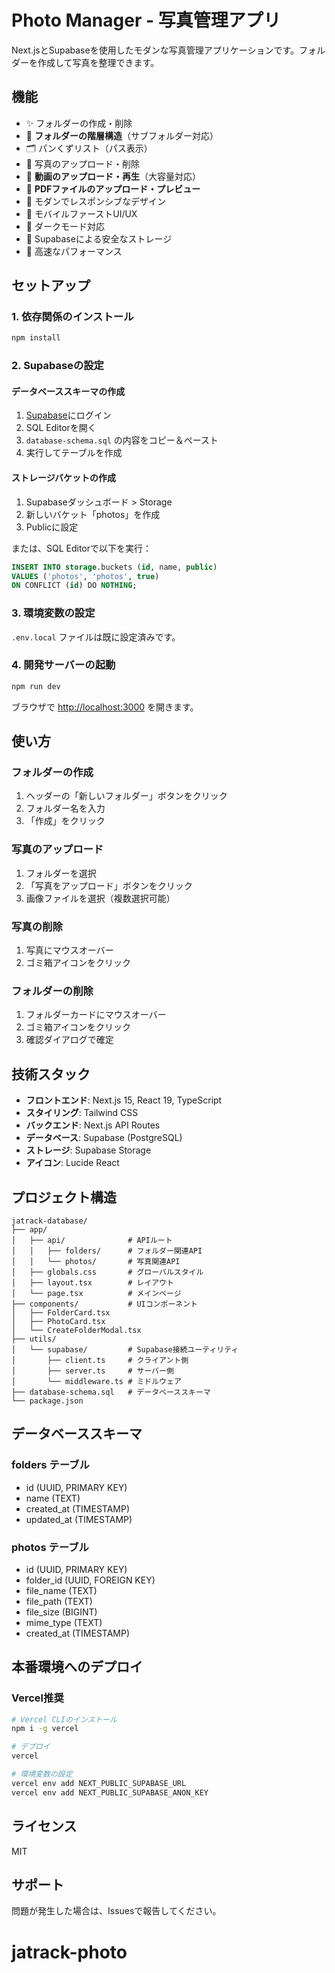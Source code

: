 # Photo Manager - 写真管理アプリ

Next.jsとSupabaseを使用したモダンな写真管理アプリケーションです。フォルダーを作成して写真を整理できます。

## 機能

- ✨ フォルダーの作成・削除
- 📁 **フォルダーの階層構造**（サブフォルダー対応）
- 🗂️ パンくずリスト（パス表示）
- 📸 写真のアップロード・削除
- 🎥 **動画のアップロード・再生**（大容量対応）
- 📄 **PDFファイルのアップロード・プレビュー**
- 🎨 モダンでレスポンシブなデザイン
- 📱 モバイルファーストUI/UX
- 🌙 ダークモード対応
- 💾 Supabaseによる安全なストレージ
- 🚀 高速なパフォーマンス

## セットアップ

### 1. 依存関係のインストール

```bash
npm install
```

### 2. Supabaseの設定

#### データベーススキーマの作成

1. [Supabase](https://supabase.com/)にログイン
2. SQL Editorを開く
3. `database-schema.sql` の内容をコピー＆ペースト
4. 実行してテーブルを作成

#### ストレージバケットの作成

1. Supabaseダッシュボード > Storage
2. 新しいバケット「photos」を作成
3. Publicに設定

または、SQL Editorで以下を実行：

```sql
INSERT INTO storage.buckets (id, name, public)
VALUES ('photos', 'photos', true)
ON CONFLICT (id) DO NOTHING;
```

### 3. 環境変数の設定

`.env.local` ファイルは既に設定済みです。

### 4. 開発サーバーの起動

```bash
npm run dev
```

ブラウザで [http://localhost:3000](http://localhost:3000) を開きます。

## 使い方

### フォルダーの作成

1. ヘッダーの「新しいフォルダー」ボタンをクリック
2. フォルダー名を入力
3. 「作成」をクリック

### 写真のアップロード

1. フォルダーを選択
2. 「写真をアップロード」ボタンをクリック
3. 画像ファイルを選択（複数選択可能）

### 写真の削除

1. 写真にマウスオーバー
2. ゴミ箱アイコンをクリック

### フォルダーの削除

1. フォルダーカードにマウスオーバー
2. ゴミ箱アイコンをクリック
3. 確認ダイアログで確定

## 技術スタック

- **フロントエンド**: Next.js 15, React 19, TypeScript
- **スタイリング**: Tailwind CSS
- **バックエンド**: Next.js API Routes
- **データベース**: Supabase (PostgreSQL)
- **ストレージ**: Supabase Storage
- **アイコン**: Lucide React

## プロジェクト構造

```
jatrack-database/
├── app/
│   ├── api/              # APIルート
│   │   ├── folders/      # フォルダー関連API
│   │   └── photos/       # 写真関連API
│   ├── globals.css       # グローバルスタイル
│   ├── layout.tsx        # レイアウト
│   └── page.tsx          # メインページ
├── components/           # UIコンポーネント
│   ├── FolderCard.tsx
│   ├── PhotoCard.tsx
│   └── CreateFolderModal.tsx
├── utils/
│   └── supabase/         # Supabase接続ユーティリティ
│       ├── client.ts     # クライアント側
│       ├── server.ts     # サーバー側
│       └── middleware.ts # ミドルウェア
├── database-schema.sql   # データベーススキーマ
└── package.json
```

## データベーススキーマ

### folders テーブル
- id (UUID, PRIMARY KEY)
- name (TEXT)
- created_at (TIMESTAMP)
- updated_at (TIMESTAMP)

### photos テーブル
- id (UUID, PRIMARY KEY)
- folder_id (UUID, FOREIGN KEY)
- file_name (TEXT)
- file_path (TEXT)
- file_size (BIGINT)
- mime_type (TEXT)
- created_at (TIMESTAMP)

## 本番環境へのデプロイ

### Vercel推奨

```bash
# Vercel CLIのインストール
npm i -g vercel

# デプロイ
vercel

# 環境変数の設定
vercel env add NEXT_PUBLIC_SUPABASE_URL
vercel env add NEXT_PUBLIC_SUPABASE_ANON_KEY
```

## ライセンス

MIT

## サポート

問題が発生した場合は、Issuesで報告してください。

# jatrack-photo
